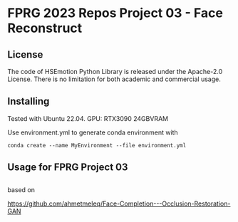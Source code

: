 # FPRG 2023 Repos Project 03 - Face Reconstruct

## License

The code of HSEmotion Python Library is released under the Apache-2.0 License. There is no limitation for both academic and commercial usage.

## Installing

Tested with Ubuntu 22.04. GPU: RTX3090 24GBVRAM

Use environment.yml to generate conda environment with

```
conda create --name MyEnvironment --file environment.yml
```


## Usage for FPRG Project 03


## 
 

based on

https://github.com/ahmetmeleq/Face-Completion---Occlusion-Restoration-GAN


